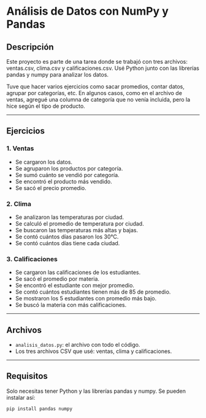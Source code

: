 # Análisis de Datos con NumPy y Pandas

## Descripción

Este proyecto es parte de una tarea donde se trabajó con tres archivos: ventas.csv, clima.csv y calificaciones.csv. Usé Python junto con las librerías pandas y numpy para analizar los datos.

Tuve que hacer varios ejercicios como sacar promedios, contar datos, agrupar por categorías, etc. En algunos casos, como en el archivo de ventas, agregué una columna de categoría que no venía incluida, pero la hice según el tipo de producto.

---

## Ejercicios

### 1. Ventas
- Se cargaron los datos.
- Se agruparon los productos por categoría.
- Se sumó cuánto se vendió por categoría.
- Se encontró el producto más vendido.
- Se sacó el precio promedio.

### 2. Clima
- Se analizaron las temperaturas por ciudad.
- Se calculó el promedio de temperatura por ciudad.
- Se buscaron las temperaturas más altas y bajas.
- Se contó cuántos días pasaron los 30°C.
- Se contó cuántos días tiene cada ciudad.

### 3. Calificaciones
- Se cargaron las calificaciones de los estudiantes.
- Se sacó el promedio por materia.
- Se encontró el estudiante con mejor promedio.
- Se contó cuántos estudiantes tienen más de 85 de promedio.
- Se mostraron los 5 estudiantes con promedio más bajo.
- Se buscó la materia con más calificaciones.

---

## Archivos
- `analisis_datos.py`: el archivo con todo el código.
- Los tres archivos CSV que usé: ventas, clima y calificaciones.

---

## Requisitos
Solo necesitas tener Python y las librerías pandas y numpy. Se pueden instalar así:

```bash
pip install pandas numpy
